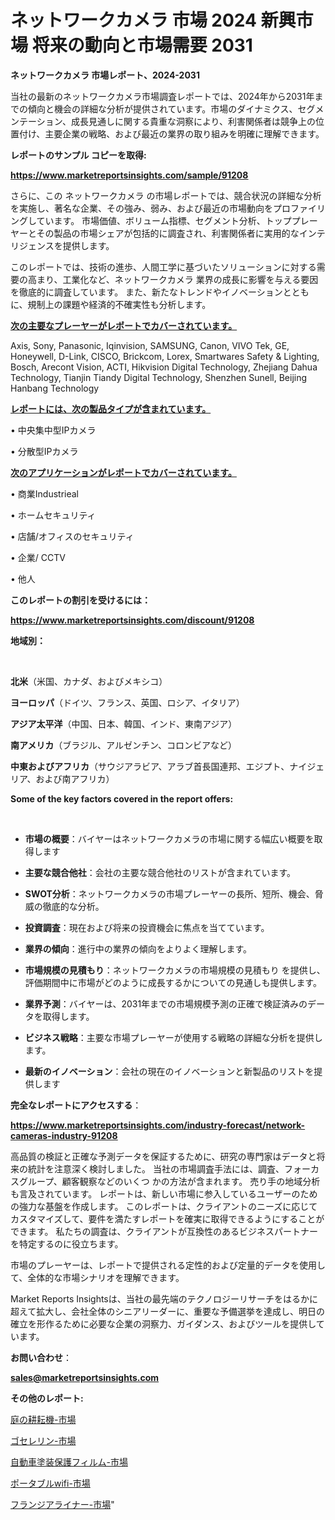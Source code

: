 # ネットワークカメラ 市場 2024 新興市場 将来の動向と市場需要 2031

<strong>ネットワークカメラ 市場レポート、2024-2031</strong>

当社の最新のネットワークカメラ市場調査レポートでは、2024年から2031年までの傾向と機会の詳細な分析が提供されています。市場のダイナミクス、セグメンテーション、成長見通しに関する貴重な洞察により、利害関係者は競争上の位置付け、主要企業の戦略、および最近の業界の取り組みを明確に理解できます。



<strong>レポートのサンプル コピーを取得:</strong> <a href=https://www.marketreportsinsights.com/sample/91208>

<strong><u>https://www.marketreportsinsights.com/sample/91208</u></strong></a>

さらに、この ネットワークカメラ の市場レポートでは、競合状況の詳細な分析を実施し、著名な企業、その強み、弱み、および最近の市場動向をプロファイリングしています。 市場価値、ボリューム指標、セグメント分析、トッププレーヤーとその製品の市場シェアが包括的に調査され、利害関係者に実用的なインテリジェンスを提供します。

このレポートでは、技術の進歩、人間工学に基づいたソリューションに対する需要の高まり、工業化など、ネットワークカメラ 業界の成長に影響を与える要因を徹底的に調査しています。 また、新たなトレンドやイノベーションとともに、規制上の課題や経済的不確実性も分析します。



<strong><u>次の主要なプレーヤーがレポートでカバーされています。</u></strong>

Axis, Sony, Panasonic, Iqinvision, SAMSUNG, Canon, VIVO Tek, GE, Honeywell, D-Link, CISCO, Brickcom, Lorex, Smartwares Safety & Lighting, Bosch, Arecont Vision, ACTI, Hikvision Digital Technology, Zhejiang Dahua Technology, Tianjin Tiandy Digital Technology, Shenzhen Sunell, Beijing Hanbang Technology



<strong><u><b>レポートには、次の製品タイプが含まれています。</b></u></strong>

• 中央集中型IPカメラ

• 分散型IPカメラ



<strong><u><b>次のアプリケーションがレポートでカバーされています。</b></u></strong>

• 商業Industrieal

• ホームセキュリティ

• 店舗/オフィスのセキュリティ

• 企業/ CCTV

• 他人



<strong><b>このレポートの割引を受けるには：</b></strong>

<a href=https://www.marketreportsinsights.com/discount/91208>

<strong><u>https://www.marketreportsinsights.com/discount/91208</u></strong></a>



<strong>地域別：</strong>

<strong> </strong>



<strong>北米</strong>（米国、カナダ、およびメキシコ）



<strong>ヨーロッパ</strong>（ドイツ、フランス、英国、ロシア、イタリア）



<strong>アジア太平洋</strong>（中国、日本、韓国、インド、東南アジア）



<strong>南アメリカ</strong>（ブラジル、アルゼンチン、コロンビアなど）



<strong>中東およびアフリカ</strong>（サウジアラビア、アラブ首長国連邦、エジプト、ナイジェリア、および南アフリカ）



<strong>Some of the key factors covered in the report offers:</strong>

<strong> </strong>
<ul>
  <li>

<strong>市場の概要</strong>：バイヤーはネットワークカメラの市場に関する幅広い概要を取得します</li>
  <li>

<strong>主要な競合他社</strong>：会社の主要な競合他社のリストが含まれています。</li>
  <li>

<strong>SWOT分析</strong>：ネットワークカメラの市場プレーヤーの長所、短所、機会、脅威の徹底的な分析。</li>
  <li>

<strong>投資調査</strong>：現在および将来の投資機会に焦点を当てています。</li>
  <li>

<strong>業界の傾向</strong>：進行中の業界の傾向をよりよく理解します。</li>
  <li>

<strong>市場規模の見積もり</strong>：ネットワークカメラの市場規模の見積もり を提供し、評価期間中に市場がどのように成長するかについての見通しも提供します。</li>
  <li>

<strong>業界予測</strong>：バイヤーは、2031年までの市場規模予測の正確で検証済みのデータを取得します。</li>
  <li>

<strong>ビジネス戦略</strong>：主要な市場プレーヤーが使用する戦略の詳細な分析を提供します。</li>
  <li>

<strong>最新のイノベーション</strong>：会社の現在のイノベーションと新製品のリストを提供します</li>
</ul>


<strong>完全なレポートにアクセスする</strong>：

<a href=https://www.marketreportsinsights.com/industry-forecast/network-cameras-industry-91208>

<strong><u>https://www.marketreportsinsights.com/industry-forecast/network-cameras-industry-91208</u></strong></a>

高品質の検証と正確な予測データを保証するために、研究の専門家はデータと将来の統計を注意深く検討しました。 当社の市場調査手法には、調査、フォーカスグループ、顧客観察などのいくつ かの方法が含まれます。 売り手の地域分析も言及されています。 レポートは、新しい市場に参入しているユーザーのための強力な基盤を作成します。 このレポートは、クライアントのニーズに応じてカスタマイズして、要件を満たすレポートを確実に取得できるようにすることができます。 私たちの調査は、クライアントが互換性のあるビジネスパートナーを特定するのに役立ちます。

市場のプレーヤーは、レポートで提供される定性的および定量的データを使用して、全体的な市場シナリオを理解できます。

Market Reports Insightsは、当社の最先端のテクノロジーリサーチをはるかに超えて拡大し、会社全体のシニアリーダーに、重要な予備選挙を達成し、明日の確立を形作るために必要な企業の洞察力、ガイダンス、およびツールを提供しています。



<strong><b>お問い合わせ</b></strong>：

<a href=mailto:sales@marketreportsinsights.com>

<strong><u>sales@marketreportsinsights.com</u></strong></a>



<strong>その他のレポート:</strong>

<a href=https://www.linkedin.com/pulse/庭の耕耘機-市場-2023-年のダイナミクスとビジネストレンド-2030-pr-news-hub-8rbof/>庭の耕耘機-市場</a>

<a href=https://www.linkedin.com/pulse/ゴセレリン-市場-2023-収益と成長ドライバー-2030-trendsetters-testimonials-360-anal-rctqf/>ゴセレリン-市場</a>

<a href=https://www.linkedin.com/pulse/自動車塗装保護フィルム-市場-2023-総利益と主要ベンダー-2030-16zpf/>自動車塗装保護フィルム-市場</a>

<a href=https://www.linkedin.com/pulse/ポータブルwifi-市場-2023-総合分析と事業成長戦略-2030-pr-news-hub-xurjf/>ポータブルwifi-市場</a>

<a href=https://www.linkedin.com/pulse/フランジアライナー-市場-2023-競争分析と事業成長-2030-consumer-connection-collective-360-dpngf/>フランジアライナー-市場</a>"
